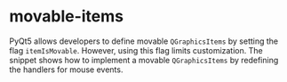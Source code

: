 # movable-items
PyQt5 allows developers to define movable `QGraphicsItems` by setting the flag `itemIsMovable`. However, using this flag limits customization. The snippet shows how to implement a movable `QGraphicsItems` by redefining the handlers for mouse events.
